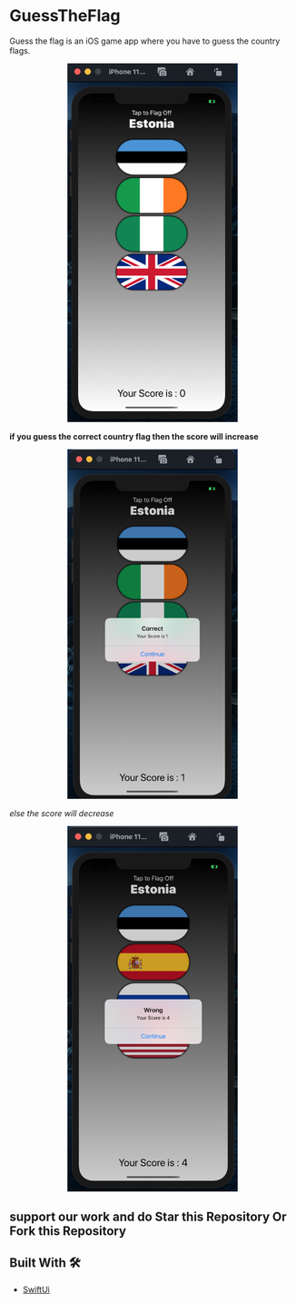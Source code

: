 # GuessTheFlag
Guess the flag is an iOS game app where you have to guess the country flags.

<div align="center">
    <img src="screen2.png" width="300px"</img> 
    
</div>

**if you guess the correct country flag then the score will increase**

<div align="center">
<img src="screen3.png" width="300px"</img> 
</div>
    

*else the score will decrease*
<div align="center">
<img src="screen1.png" width="300px"</img>
</div>

## support our work and do Star this Repository Or Fork this Repository

## Built With 🛠
- [SwiftUi](https://developer.apple.com/xcode/swiftui/)
